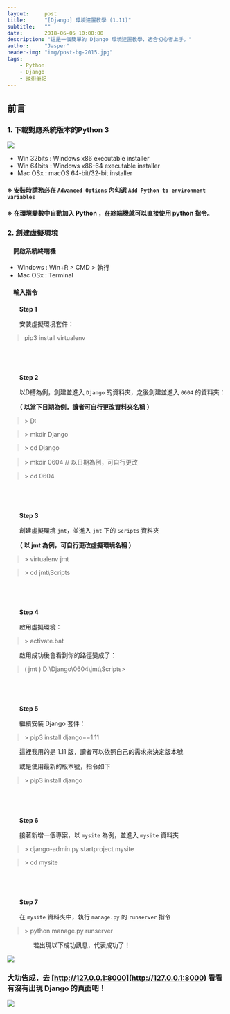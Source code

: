 ```yaml
---
layout:     post
title:      "[Django] 環境建置教學 (1.11)"
subtitle:   ""
date:       2018-06-05 10:00:00
description: "這是一個簡單的 Django 環境建置教學，適合初心者上手。"
author:     "Jasper"
header-img: "img/post-bg-2015.jpg"
tags:
    - Python
    - Django
    - 技術筆記
---
```


## 前言

### 1. 下載對應系統版本的Python 3
<a href="https://www.python.org/downloads/release/python-365/"><img src="https://i.imgur.com/PbTLOI1.png"></a>
- Win 32bits : Windows x86 executable installer
- Win 64bits : Windows x86-64 executable installer
- Mac OSx : macOS 64-bit/32-bit installer
#### ※ 安裝時請務必在 `Advanced Options` 內勾選 `Add Python to environment variables`
#### ※ 在環境變數中自動加入 Python ，在終端機就可以直接使用 python 指令。

### 2. 創建虛擬環境

#### 　開啟系統終端機
- Windows : Win+R > CMD > 執行
- Mac OSx : Terminal

#### 　輸入指令

　　**Step 1** 
  
　　安裝虛擬環境套件：
>  pip3 install virtualenv

###### 　

　　**Step 2**
  
　　以D槽為例，創建並進入 `Django` 的資料夾，之後創建並進入 `0604` 的資料夾：

　　**（ 以當下日期為例，讀者可自行更改資料夾名稱 ）**
  


> \> D:

> \> mkdir Django

> \> cd Django

> \> mkdir 0604 // 以日期為例，可自行更改

> \> cd 0604

###### 　

　　**Step 3**


　　創建虛擬環境 `jmt`，並進入 `jmt` 下的 `Scripts` 資料夾
  
　　**（ 以 jmt 為例，可自行更改虛擬環境名稱 ）**
> \> virtualenv jmt

> \> cd jmt\Scripts

###### 　

　　**Step 4**

　　啟用虛擬環境：
> \> activate.bat



　　啟用成功後會看到你的路徑變成了：
> ( jmt ) D:\Django\0604\jmt\Scripts>

###### 　

　　**Step 5**
  
　　繼續安裝 Django 套件：
> \> pip3 install django==1.11


  
　　這裡我用的是 1.11 版，讀者可以依照自己的需求來決定版本號
  
　　或是使用最新的版本號，指令如下
> \> pip3 install django

###### 　
 　　**Step 6**
   
   　　接著新增一個專案，以 `mysite` 為例，並進入 `mysite` 資料夾
   
> \> django-admin.py startproject mysite

> \> cd mysite

###### 　
 　　**Step 7**
   
   　　在 `mysite` 資料夾中，執行 `manage.py` 的 `runserver` 指令

> \> python manage.py runserver

　　　　
若出現以下成功訊息，代表成功了！

   <img src="https://i.imgur.com/M3h0ad6.jpg">


### 大功告成，去 [http://127.0.0.1:8000](http://127.0.0.1:8000) 看看有沒有出現 Django 的頁面吧！

<img src="https://i.imgur.com/BC5OdPg.jpg">
